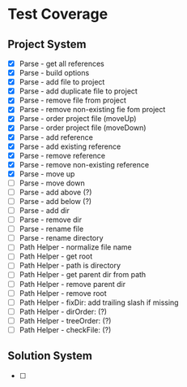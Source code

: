 # Test Coverage #

## Project System ##

* [x] Parse - get all references
* [x] Parse - build options
* [x] Parse - add file to project
* [x] Parse - add duplicate file to project
* [x] Parse - remove file from project
* [x] Parse - remove non-existing fie fom project
* [x] Parse - order project file (moveUp)
* [x] Parse - order project file (moveDown)
* [x] Parse - add reference
* [x] Parse - add existing reference
* [x] Parse - remove reference
* [x] Parse - remove non-existing reference
* [x] Parse - move up
* [ ] Parse - move down
* [ ] Parse - add above (?)
* [ ] Parse - add below (?)
* [ ] Parse - add dir
* [ ] Parse - remove dir
* [ ] Parse - rename file
* [ ] Parse - rename directory
* [ ] Path Helper - normalize file name
* [ ] Path Helper - get root
* [ ] Path Helper - path is directory
* [ ] Path Helper - get parent dir from path
* [ ] Path Helper - remove parent dir
* [ ] Path Helper - remove root
* [ ] Path Helper - fixDir: add trailing slash if missing
* [ ] Path Helper - dirOrder: (?)
* [ ] Path Helper - treeOrder: (?)
* [ ] Path Helper - checkFile: (?)

## Solution System ##

* [ ] 
